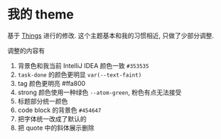 # 我的 theme

基于 [Things](https://github.com/colineckert/obsidian-things) 进行的修改.
这个主题基本和我的习惯相近, 只做了少部分调整.

调整的内容有
1. 背景色和我当前 IntelliJ IDEA 颜色一致 `#353535`
2. `task-done` 的颜色更明显 `var(--text-faint)`
3. tag 颜色更明亮 #ffa800
4. strong 颜色使用一种绿色 `--atom-green`, 粉色有点无法接受
5. 标题部分统一颜色
6. code block 的背景色 `#454647`
7. 把字体统一改成了默认的
8. 把 quote 中的斜体展示删除
